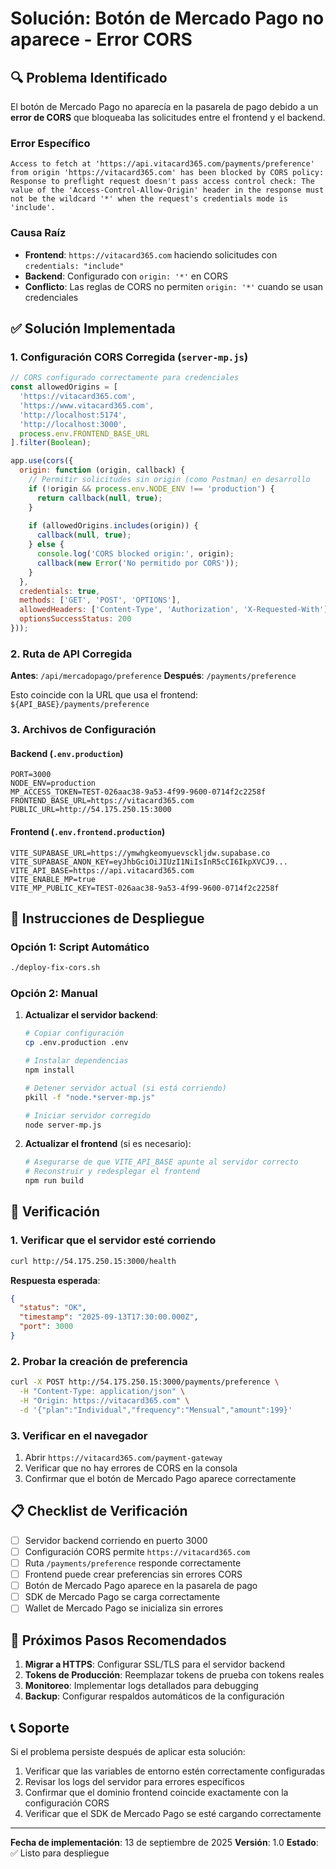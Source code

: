 # Solución: Botón de Mercado Pago no aparece - Error CORS

## 🔍 Problema Identificado

El botón de Mercado Pago no aparecía en la pasarela de pago debido a un **error de CORS** que bloqueaba las solicitudes entre el frontend y el backend.

### Error Específico
```
Access to fetch at 'https://api.vitacard365.com/payments/preference' from origin 'https://vitacard365.com' has been blocked by CORS policy: Response to preflight request doesn't pass access control check: The value of the 'Access-Control-Allow-Origin' header in the response must not be the wildcard '*' when the request's credentials mode is 'include'.
```

### Causa Raíz
- **Frontend**: `https://vitacard365.com` haciendo solicitudes con `credentials: "include"`
- **Backend**: Configurado con `origin: '*'` en CORS
- **Conflicto**: Las reglas de CORS no permiten `origin: '*'` cuando se usan credenciales

## ✅ Solución Implementada

### 1. Configuración CORS Corregida (`server-mp.js`)

```javascript
// CORS configurado correctamente para credenciales
const allowedOrigins = [
  'https://vitacard365.com',
  'https://www.vitacard365.com',
  'http://localhost:5174',
  'http://localhost:3000',
  process.env.FRONTEND_BASE_URL
].filter(Boolean);

app.use(cors({
  origin: function (origin, callback) {
    // Permitir solicitudes sin origin (como Postman) en desarrollo
    if (!origin && process.env.NODE_ENV !== 'production') {
      return callback(null, true);
    }
    
    if (allowedOrigins.includes(origin)) {
      callback(null, true);
    } else {
      console.log('CORS blocked origin:', origin);
      callback(new Error('No permitido por CORS'));
    }
  },
  credentials: true,
  methods: ['GET', 'POST', 'OPTIONS'],
  allowedHeaders: ['Content-Type', 'Authorization', 'X-Requested-With'],
  optionsSuccessStatus: 200
}));
```

### 2. Ruta de API Corregida

**Antes**: `/api/mercadopago/preference`
**Después**: `/payments/preference`

Esto coincide con la URL que usa el frontend: `${API_BASE}/payments/preference`

### 3. Archivos de Configuración

#### Backend (`.env.production`)
```env
PORT=3000
NODE_ENV=production
MP_ACCESS_TOKEN=TEST-026aac38-9a53-4f99-9600-0714f2c2258f
FRONTEND_BASE_URL=https://vitacard365.com
PUBLIC_URL=http://54.175.250.15:3000
```

#### Frontend (`.env.frontend.production`)
```env
VITE_SUPABASE_URL=https://ymwhgkeomyuevsckljdw.supabase.co
VITE_SUPABASE_ANON_KEY=eyJhbGciOiJIUzI1NiIsInR5cCI6IkpXVCJ9...
VITE_API_BASE=https://api.vitacard365.com
VITE_ENABLE_MP=true
VITE_MP_PUBLIC_KEY=TEST-026aac38-9a53-4f99-9600-0714f2c2258f
```

## 🚀 Instrucciones de Despliegue

### Opción 1: Script Automático
```bash
./deploy-fix-cors.sh
```

### Opción 2: Manual

1. **Actualizar el servidor backend**:
   ```bash
   # Copiar configuración
   cp .env.production .env
   
   # Instalar dependencias
   npm install
   
   # Detener servidor actual (si está corriendo)
   pkill -f "node.*server-mp.js"
   
   # Iniciar servidor corregido
   node server-mp.js
   ```

2. **Actualizar el frontend** (si es necesario):
   ```bash
   # Asegurarse de que VITE_API_BASE apunte al servidor correcto
   # Reconstruir y redesplegar el frontend
   npm run build
   ```

## 🔧 Verificación

### 1. Verificar que el servidor esté corriendo
```bash
curl http://54.175.250.15:3000/health
```

**Respuesta esperada**:
```json
{
  "status": "OK",
  "timestamp": "2025-09-13T17:30:00.000Z",
  "port": 3000
}
```

### 2. Probar la creación de preferencia
```bash
curl -X POST http://54.175.250.15:3000/payments/preference \
  -H "Content-Type: application/json" \
  -H "Origin: https://vitacard365.com" \
  -d '{"plan":"Individual","frequency":"Mensual","amount":199}'
```

### 3. Verificar en el navegador
1. Abrir `https://vitacard365.com/payment-gateway`
2. Verificar que no hay errores de CORS en la consola
3. Confirmar que el botón de Mercado Pago aparece correctamente

## 📋 Checklist de Verificación

- [ ] Servidor backend corriendo en puerto 3000
- [ ] Configuración CORS permite `https://vitacard365.com`
- [ ] Ruta `/payments/preference` responde correctamente
- [ ] Frontend puede crear preferencias sin errores CORS
- [ ] Botón de Mercado Pago aparece en la pasarela de pago
- [ ] SDK de Mercado Pago se carga correctamente
- [ ] Wallet de Mercado Pago se inicializa sin errores

## 🔄 Próximos Pasos Recomendados

1. **Migrar a HTTPS**: Configurar SSL/TLS para el servidor backend
2. **Tokens de Producción**: Reemplazar tokens de prueba con tokens reales
3. **Monitoreo**: Implementar logs detallados para debugging
4. **Backup**: Configurar respaldos automáticos de la configuración

## 📞 Soporte

Si el problema persiste después de aplicar esta solución:

1. Verificar que las variables de entorno estén correctamente configuradas
2. Revisar los logs del servidor para errores específicos
3. Confirmar que el dominio frontend coincide exactamente con la configuración CORS
4. Verificar que el SDK de Mercado Pago se esté cargando correctamente

---

**Fecha de implementación**: 13 de septiembre de 2025
**Versión**: 1.0
**Estado**: ✅ Listo para despliegue
